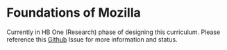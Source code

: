 # Foundations of Mozilla

Currently in HB One (Research) phase of designing this curriculum. Please reference this [Github](https://github.com/mozilla/participation-org/issues/81) Issue for more information and status.
